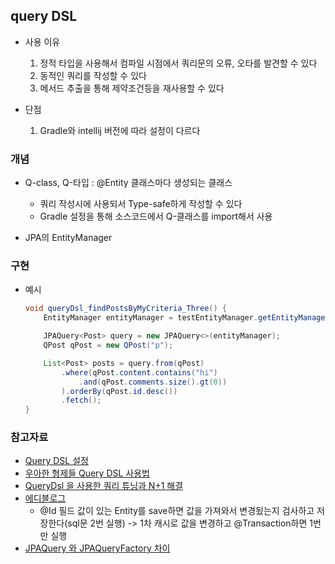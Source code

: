 ## query DSL
- 사용 이유
    1. 정적 타입을 사용해서 컴파일 시점에서 쿼리문의 오류, 오타를 발견할 수 있다
    2. 동적인 쿼리를 작성할 수 있다
    3. 메서드 추출을 통해 제약조건등을 재사용할 수 있다

- 단점
    1. Gradle와 intellij 버전에 따라 설정이 다르다

### 개념
- Q-class, Q-타입 : @Entity 클래스마다 생성되는 클래스
    - 쿼리 작성시에 사용되서 Type-safe하게 작성할 수 있다
    - Gradle 설정을 통해 소스코드에서 Q-클래스를 import해서 사용

- JPA의 EntityManager



### 구현
- 예시
    ```java
    void queryDsl_findPostsByMyCriteria_Three() {
        EntityManager entityManager = testEntityManager.getEntityManager();

        JPAQuery<Post> query = new JPAQuery<>(entityManager);
        QPost qPost = new QPost("p");

        List<Post> posts = query.from(qPost)
            .where(qPost.content.contains("hi")
                .and(qPost.comments.size().gt(0))
            ).orderBy(qPost.id.desc())
            .fetch();
    }
    ```
    
    
### 참고자료
- [Query DSL 설정](https://nomoreft.tistory.com/m/25)
- [우아한 형제들 Query DSL 사용법](https://github.com/Youngerjesus/Querydsl)
- [QueryDsl 을 사용한 쿼리 튜닝과 N+1 해결](https://velog.io/@recordsbeat/QueryDsl-%EA%B3%BC-JPA-Repository-%EC%82%AC%EC%9A%A9%EC%B2%98)
- [에디블로그](https://jessyt.tistory.com/category/Develop/spring-data)
    - @Id 필드 값이 있는 Entity를 save하면 값을 가져와서 변경됬는지 검사하고 저장한다(sql문 2번 실행) -> 1차 캐시로 값을 변경하고 @Transaction하면 1번만 실행
- [JPAQuery<T> 와 JPAQueryFactory 차이](https://www.inflearn.com/questions/37565)
